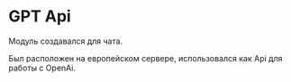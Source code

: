 # GPT Api

Модуль создавался для чата.

Был расположен на европейском сервере, использовался как Api для работы с OpenAi. 
